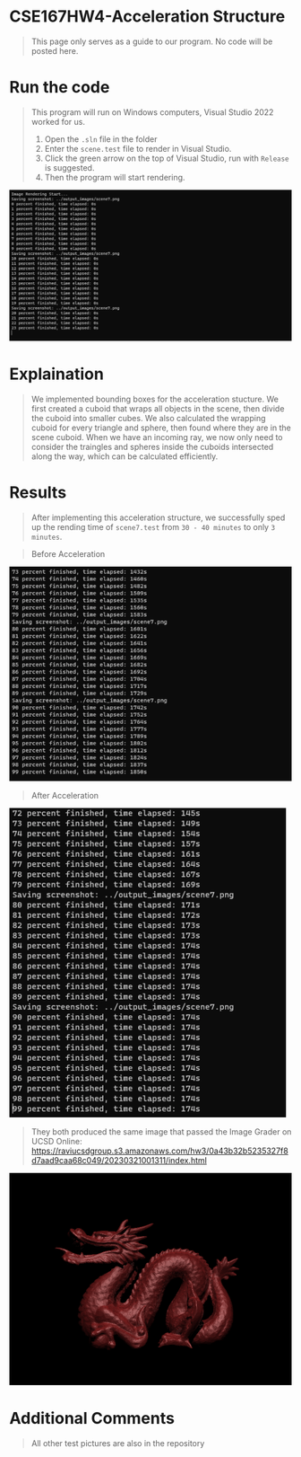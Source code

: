 # CSE167HW4-Acceleration Structure

> This page only serves as a guide to our program. No code will be posted here.

# Run the code

> This program will run on Windows computers, Visual Studio 2022 worked for us.
> 1. Open the `.sln` file in the folder
> 2. Enter the `scene.test` file to render in Visual Studio.
> 3. Click the green arrow on the top of Visual Studio, run with `Release` is suggested.
> 4. Then the program will start rendering.

<img src="progress.png">

# Explaination
> We implemented bounding boxes for the acceleration stucture. We first created a cuboid that wraps all objects in the scene, then divide the cuboid into smaller cubes. We also calculated the wrapping cuboid for every triangle and sphere, then found where they are in the scene cuboid. When we have an incoming ray, we now only need to consider the traingles and spheres inside the cuboids intersected along the way, which can be calculated efficiently.

# Results
> After implementing this acceleration structure, we successfully sped up the rending time of `scene7.test` from `30 - 40 minutes` to only `3 minutes`.

> Before Acceleration

<img src="pre-acceleration.png">

> After Acceleration

<img src="post-acceleration.png">

> They both produced the same image that passed the Image Grader on UCSD Online: https://raviucsdgroup.s3.amazonaws.com/hw3/0a43b32b5235327f8d7aad9caa68c049/20230321001311/index.html

<img src="scene7.png">

# Additional Comments
> All other test pictures are also in the repository
